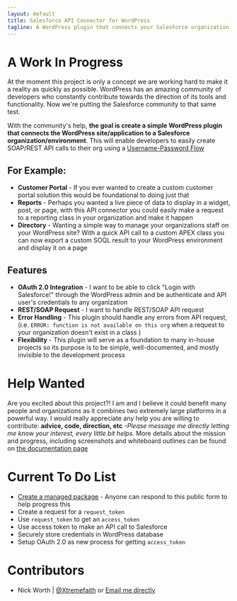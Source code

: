 ```yaml
---
layout: default
title: Salesforce API Connector for WordPress
tagline: A WordPress plugin that connects your SalesForce organization to you site, enabling developers to make REST API calls
---
```


# A Work In Progress

At the moment this project is only a concept we are working hard to make it a reality as quickly as possible. WordPress has an amazing community of developers who constantly contribute towards the direction of its tools and functionality. Now we're putting the Salesforce community to that same test.

With the community's help, **the goal is create a simple WordPress plugin that connects the WordPress site/application to a Salesforce organization/environment**. This will enable developers to easily create SOAP/REST API calls to their org using a [Username-Password Flow](https://www.salesforce.com/us/developer/docs/api_rest/Content/intro_understanding_username_password_oauth_flow.htm)

## For Example:

- **Customer Portal** - If you ever wanted to create a custom customer portal solution this would be foundational to doing just that
- **Reports** - Perhaps you wanted a live piece of data to display in a widget, post, or page, with this API connector you could easily make a request to a reporting class in your organization and make it happen
- **Directory** - Wanting a simple way to manage your organizations staff on your WordPress site? With a quick API call to a custom APEX class you can now export a custom SOQL result to your WordPress environment and display it on a page

## Features

- **OAuth 2.0 Integration** - I want to be able to click "Login with Salesforce!" through the WordPress admin and be authenticate and API user's credentials to any organization
- **REST/SOAP Request** - I want to handle REST/SOAP API request
- **Error Handling** - This plugin should handle any errors from API request, (i.e. `ERROR: function is not available on this org` when a request to your organization doesn't exist in a class )
- **Flexibility** - This plugin will serve as a foundation to many in-house projects so its purpose is to be simple, well-documented, and mostly invisible to the development process

# Help Wanted

Are you excited about this project?! I am and I believe it could benefit many people and organizations as it combines two extremely large platforms in a powerful way. I would really appreciate any help you are willing to contribute: **advice, code, direction, etc** *-Please message me directly letting me know your interest, every little bit helps*. More details about the mission and progress, including screenshots and whiteboard outlines can be found on [the documentation page](https://github.com/Xtremefaith/salesforce-api-connector)

# Current To Do List

- [Create a managed package](http://salesforce.stackexchange.com/questions/56752/how-to-create-a-managed-application-and-namespace-for-rest-api) - Anyone can respond to this public form to help progress this
- Create a request for a `request_token`
- Use `request_token` to get an `access_token`
- Use access token to make an API call to Salesforce
- Securely store credentials in WordPress database
- Setup OAuth 2.0 as new process for getting `access_token`

# Contributors

- Nick Worth &#124; [@Xtremefaith](http://twitter.com/Xtremefaith) or [Email me directly](mailto:nick@divtruth.com)
